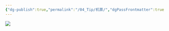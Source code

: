 ```yaml
---
{"dg-publish":true,"permalink":"/04_Tip/机票/","dgPassFrontmatter":true}
---
```


![](https://obsidan-1314364309.cos.ap-beijing.myqcloud.com/obsidan/20250228162652692.png)